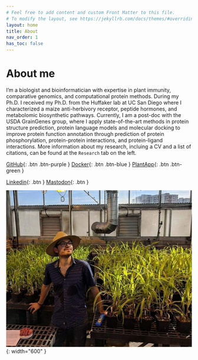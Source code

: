 ```yaml
---
# Feel free to add content and custom Front Matter to this file.
# To modify the layout, see https://jekyllrb.com/docs/themes/#overriding-theme-defaults
layout: home
title: About
nav_order: 1
has_toc: false
---
```


# About me

I’m a biologist and bioinformatician with expertise in plant immunity, comparative genomics, and computational protein methods. During my Ph.D. I received my Ph.D. from the Huffaker lab at UC San Diego where I characterized a maize anti-herbivory receptor, peptide hormones, and metabolomic biosynthetic pathways. Currently, I am a post-doc with the USDA GrainGenes group, where I apply state-of-the-art methods in protein structure prediction, protein language models and molecular docking to improve protein function annotation through prediction of protein phosphorylation, protein-protein interactions, and protein-ligand interactions. More information about my research, incluing a CV and a list of citations, can be found at the `Research` tab on the left.

[GitHub](https://github.com/eporetsky/){: .btn .btn-purple }
[Docker](https://hub.docker.com/u/externelly){: .btn .btn-blue }
[PlantApp](https://www.plantapp.org/){: .btn .btn-green }

[Linkedin](https://www.linkedin.com/in/eporetsky/){: .btn }
[Mastodon](https://genomic.social/@eporetsky){: .btn }

![](https://github.com/eporetsky/eporetsky.github.io/blob/master/assets/images/img_greenhouse.png?raw=true){: width="600" }